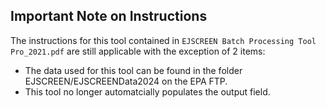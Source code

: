 ## Important Note on Instructions
The instructions for this tool contained in `EJSCREEN Batch Processing Tool Pro_2021.pdf` are still applicable with the exception of 2 items:
* The data used for this tool can be found in the folder EJSCREEN/EJSCREENData2024 on the EPA FTP.
* This tool no longer automatcially populates the output field. 
